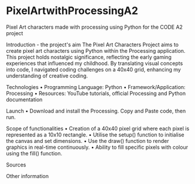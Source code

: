 # PixelArtwithProcessingA2
Pixel Art characters made with processing using Python for the CODE A2 project 

Introduction - the project's aim
The Pixel Art Characters Project aims to create pixel art characters using Python within the Processing application. This project holds nostalgic significance, reflecting the early gaming experiences that influenced my childhood. By translating visual concepts into code, I navigated coding challenges on a 40x40 grid, enhancing my understanding of creative coding.

Technologies
	•	Programming Language: Python
	•	Framework/Application: Processing
	•	Resources: YouTube tutorials, official Processing and Python documentation

Launch
• Download and install the Processing. Copy and Paste code, then run. 

Scope of functionalities 
	•	Creation of a 40x40 pixel grid where each pixel is represented as a 10x10 rectangle.
	•	Utilise the setup() function to initialise the canvas and set dimensions.
	•	Use the draw() function to render graphics in real-time continuously.
	•	Ability to fill specific pixels with colour using the fill() function.
 
Sources

Other information
